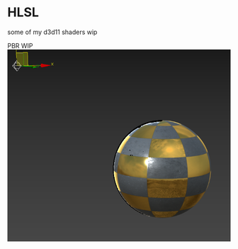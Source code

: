# HLSL
some of my d3d11 shaders wip

PBR WIP
![alt text](https://github.com/hyunxiGit/HLSL/blob/master/texture/result/PBSfx.png)
